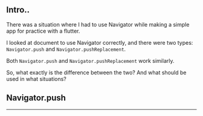 ## Intro..
There was a situation where I had to use Navigator while making a simple app for practice with a flutter.

I looked at document to use Navigator correctly, and there were two types: `Navigator.push` and `Navigator.pushReplacement`.

Both `Navigator.push` and `Navigator.pushReplacement` work similarly. 

So, what exactly is the difference between the two? And what should be used in what situations?

## Navigator.push


---
[](https://titann.tistory.com/49)